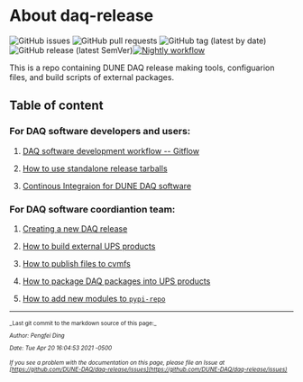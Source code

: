 # About daq-release

![GitHub issues](https://img.shields.io/github/issues/DUNE-DAQ/daq-release) ![GitHub pull requests](https://img.shields.io/github/issues-pr/DUNE-DAQ/daq-release) ![GitHub tag (latest by date)](https://img.shields.io/github/v/tag/DUNE-DAQ/daq-release?label=latest%20tag) ![GitHub release (latest SemVer)](https://img.shields.io/github/v/release/DUNE-DAQ/daq-release)[![Nightly workflow](https://github.com/DUNE-DAQ/daq-release/actions/workflows/nightly.yml/badge.svg?branch=develop)](https://github.com/DUNE-DAQ/daq-release/actions/workflows/nightly.yml)

This is a repo containing DUNE DAQ release making tools, configuarion files, and build scripts of external packages.

## Table of content

### For DAQ software developers and users:


1. [DAQ software development workflow -- Gitflow](development_workflow_gitflow.md)


2. [How to use standalone release tarballs](standalone_daq_release.md)


3. [Continous Integraion for DUNE DAQ software](ci_github_action.md)

### For DAQ software coordiantion team:


1. [Creating a new DAQ release](create_release.md)


2. [How to build external UPS products](make_ups_products.md)


3. [How to publish files to cvmfs](publish_to_cvmfs.md)


4. [How to package DAQ packages into UPS products](upsify_daq_packages.md)


5. [How to add new modules to `pypi-repo`](add_modules_to_pypi_repo.md)

-----

<font size="1">
_Last git commit to the markdown source of this page:_


_Author: Pengfei Ding_

_Date: Tue Apr 20 16:04:53 2021 -0500_

_If you see a problem with the documentation on this page, please file an Issue at [https://github.com/DUNE-DAQ/daq-release/issues](https://github.com/DUNE-DAQ/daq-release/issues)_
</font>
